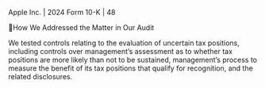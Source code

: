 Apple Inc. | 2024 Form 10-K | 48

How We Addressed the
Matter in Our Audit

We  tested  controls  relating  to  the  evaluation  of  uncertain  tax  positions,  including  controls
over management’s assessment as to whether tax positions are more likely than not to be
sustained, management’s process to measure the benefit of its tax positions that qualify for
recognition, and the related disclosures.